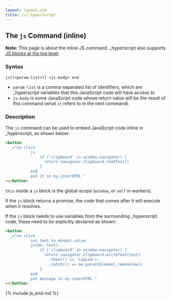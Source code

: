 ```yaml
---
layout: layout.njk
title: ///_hyperscript
---
```


## The `js` Command (inline)

**Note:** This page is about the inline JS command. \_hyperscript also supports [JS blocks at the top level](/features/js/).

### Syntax

`js[(<param-list>)] <js-body> end`

- `param-list` is a comma separated list of identifiers, which are \_hyperscript variables that this JavaScript code will have access to
- `js-body` is some JavaScript code whose return value will be the result of this command (what `it` refers to in the next command).

### Description

The `js` command can be used to embed JavaScript code inline in \_hyperscript, as shown below:

```html
<button
  _="on click 
           js
               if ('clipboard' in window.navigator) {
               	 return navigator.clipboard.readText()
               }
           end
           put it in my.innerHTML "
></button>
```

`this` inside a `js` block is the global scope (`window`, or `self` in workers).

If the `js` block returns a promise, the code that comes after it will execute when it resolves.

If the `js` block needs to use variables from the surrounding \_hyperscript code, these need to be explicitly declared as shown:

```html
<button
  _="on click 
           set text to #input.value  
           js(me, text)
               if ('clipboard' in window.navigator) {
               	 return navigator.clipboard.writeText(text)
               	   .then(() => 'Copied');
               	   .catch(() => me.parentElement.remove(me))
               }
           end
           put message in my.innerHTML "
></button>
```

{% include js_end.md %}
